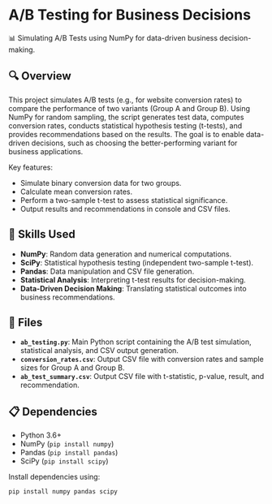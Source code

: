 # A/B Testing for Business Decisions

📊 Simulating A/B Tests using NumPy for data-driven business decision-making.

## 🔍 Overview
This project simulates A/B tests (e.g., for website conversion rates) to compare the performance of two variants (Group A and Group B). Using NumPy for random sampling, the script generates test data, computes conversion rates, conducts statistical hypothesis testing (t-tests), and provides recommendations based on the results. The goal is to enable data-driven decisions, such as choosing the better-performing variant for business applications.

Key features:
- Simulate binary conversion data for two groups.
- Calculate mean conversion rates.
- Perform a two-sample t-test to assess statistical significance.
- Output results and recommendations in console and CSV files.

## 🧠 Skills Used
- **NumPy**: Random data generation and numerical computations.
- **SciPy**: Statistical hypothesis testing (independent two-sample t-test).
- **Pandas**: Data manipulation and CSV file generation.
- **Statistical Analysis**: Interpreting t-test results for decision-making.
- **Data-Driven Decision Making**: Translating statistical outcomes into business recommendations.

## 📁 Files
- **`ab_testing.py`**: Main Python script containing the A/B test simulation, statistical analysis, and CSV output generation.
- **`conversion_rates.csv`**: Output CSV file with conversion rates and sample sizes for Group A and Group B.
- **`ab_test_summary.csv`**: Output CSV file with t-statistic, p-value, result, and recommendation.

## 📋 Dependencies
- Python 3.6+
- NumPy (`pip install numpy`)
- Pandas (`pip install pandas`)
- SciPy (`pip install scipy`)

Install dependencies using:
```bash
pip install numpy pandas scipy